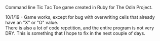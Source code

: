 Command line Tic Tac Toe game created in Ruby for The Odin Project.  

10/1/19 - Game works, except for bug with overwriting cells that already have an "X" or "O" value.  
There is also a lot of code repetition, and the entire program is not very DRY.  This is something that I hope 
to fix in the next couple of days.
